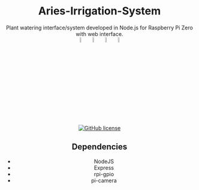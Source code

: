 
<div align="center">
 <h1>Aries-Irrigation-System</h1>
Plant watering interface/system developed in Node.js for Raspberry Pi Zero with web interface.
<br>
 <img src="https://user-images.githubusercontent.com/55529237/138312725-f9512b71-ddfb-4771-82de-d3dcaaf6f403.png" width="6%"></img> 
 <img src="https://user-images.githubusercontent.com/55529237/138305353-178f1c71-1715-40e5-b720-50a863bacccc.png" width="6%" ></img>
 <img src="https://user-images.githubusercontent.com/55529237/138307534-48783f4c-c0af-49e0-8c09-53b7597f931c.png" width="6%" ></img>
 <img src="https://user-images.githubusercontent.com/55529237/138309405-d9989515-14a6-4093-a3e2-754e9629cad1.png" width="6%" ></img> 
 <br>
<a href="https://github.com/Abhirup27/Aries-Irrigation-System/blob/main/LICENSE" style="max-width: 100%;margin: 10px;"><img alt="GitHub license" src="https://img.shields.io/github/license/Abhirup27/Aries-Irrigation-System?style=for-the-badge"></a>
<h2>Dependencies</h2>
<ul>
  <li>NodeJS</li>
  <li>Express</li>
  <li>rpi-gpio</li>
  <li>pi-camera</li>
 </ul>
 </div>
